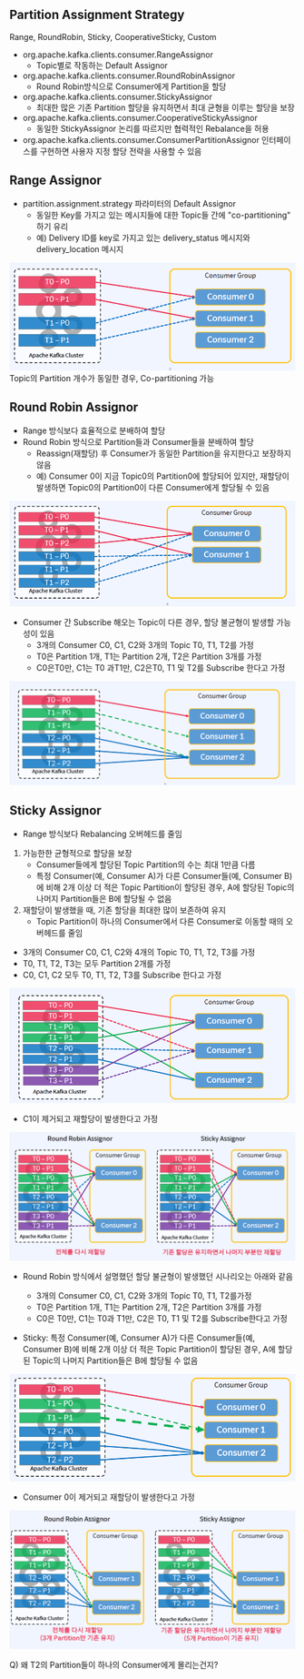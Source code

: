 ## Partition Assignment Strategy
Range, RoundRobin, Sticky, CooperativeSticky, Custom
- org.apache.kafka.clients.consumer.RangeAssignor
    - Topic별로 작동하는 Default Assignor
- org.apache.kafka.clients.consumer.RoundRobinAssignor
    - Round Robin방식으로 Consumer에게 Partition을 할당
- org.apache.kafka.clients.consumer.StickyAssignor
    - 최대한 많은 기존 Partition 할당을 유지하면서 최대 균형을 이루는 할당을 보장
- org.apache.kafka.clients.consumer.CooperativeStickyAssignor
    - 동일한 StickyAssignor 논리를 따르지만 협력적인 Rebalance을 허용
- org.apache.kafka.clients.consumer.ConsumerPartitionAssignor 인터페이스를
구현하면 사용자 지정 할당 전략을 사용할 수 있음

## Range Assignor
- partition.assignment.strategy 파라미터의 Default Assignor
    - 동일한 Key를 가지고 있는 메시지들에 대한 Topic들 간에 "co-partitioning" 하기 유리
    - 예) Delivery ID를 key로 가지고 있는 delivery_status 메시지와 delivery_location 메시지

![](./images/33.PNG)
Topic의 Partition 개수가 동일한 경우, Co-partitioning 가능

## Round Robin Assignor
- Range 방식보다 효율적으로 분배하여 할당
- Round Robin 방식으로 Partition들과 Consumer들을 분배하여 할당
    - Reassign(재할당) 후 Consumer가 동일한 Partition을 유지한다고 보장하지 않음
    - 예) Consumer 0이 지금 Topic0의 Partition0에 할당되어 있지만, 재할당이 발생하면 Topic0의 Partition0이 다른 Consumer에게 할당될 수 있음

![](./images/34.PNG)

- Consumer 간 Subscribe 해오는 Topic이 다른 경우, 할당 불균형이 발생할 가능성이 있음
    - 3개의 Consumer C0, C1, C2와 3개의 Topic T0, T1, T2를 가정
    - T0은 Partition 1개, T1는 Partition 2개, T2은 Partition 3개를 가정
    - C0은T0만, C1는 T0 과T1만, C2은T0, T1 및 T2를 Subscribe 한다고 가정

![](./images/35.PNG)

## Sticky Assignor
- Range 방식보다 Rebalancing 오버헤드를 줄임
1. 가능한한 균형적으로 할당을 보장
    - Consumer들에게 할당된 Topic Partition의 수는 최대 1만큼 다름
    - 특정 Consumer(예, Consumer A)가 다른 Consumer들(예, Consumer B)에 비해 2개 이상 더 적은 Topic Partition이 할당된 경우, A에 할당된 Topic의 나머지 Partition들은 B에 할당될 수 없음
2. 재할당이 발생했을 때, 기존 할당을 최대한 많이 보존하여 유지
    - Topic Partition이 하나의 Consumer에서 다른 Consumer로 이동할 때의 오버헤드를 줄임

- 3개의 Consumer C0, C1, C2와 4개의 Topic T0, T1, T2, T3를 가정
- T0, T1, T2, T3는 모두 Partition 2개를 가정
- C0, C1, C2 모두 T0, T1, T2, T3를 Subscribe 한다고 가정

![](./images/36.PNG)

- C1이 제거되고 재할당이 발생한다고 가정

![](./images/37.PNG)

- Round Robin 방식에서 설명했던 할당 불균형이 발생했던 시나리오는 아래와 같음
    - 3개의 Consumer C0, C1, C2와 3개의 Topic T0, T1, T2를가정
    - T0은 Partition 1개, T1는 Partition 2개, T2은 Partition 3개를 가정
    - C0은 T0만, C1는 T0과 T1만, C2은 T0, T1 및 T2를 Subscribe한다고 가정

- Sticky: 특정 Consumer(예, Consumer A)가 다른 Consumer들(예, Consumer B)에 비해 2개 이상 더 적은 Topic Partition이 할당된 경우, A에 할당된 Topic의 나머지 Partition들은 B에 할당될 수 없음

![](./images/38.PNG)

- Consumer 0이 제거되고 재할당이 발생한다고 가정

![](./images/39.PNG)

Q) 왜 T2의 Partition들이 하나의 Consumer에게 몰리는건지?
